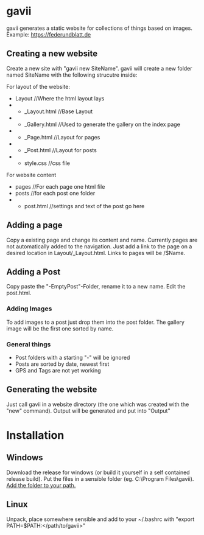 # gavii
gavii generates a static website for collections of things based on images.
Example: https://federundblatt.de
## Creating a new website
Create a new site with "gavii new SiteName". gavii will create a new folder named SiteName with the following strucutre inside:

For layout of the website:
- Layout //Where the html layout lays
- - _Layout.html //Base Layout
- - _Gallery.html //Used to generate the gallery on the index page
- - _Page.html //Layout for pages
- - _Post.html //Layout for posts
- - style.css //css file

For website content
- pages //For each page one html file
- posts //for each post one folder
- - post.html //settings and text of the post go here

## Adding a page
Copy a existing page and change its content and name. Currently pages are not automatically added to the navigation. Just add a link to the page on a desired location in Layout/_Layout.html. Links to pages will be /$Name.

## Adding a Post
Copy paste the "-EmptyPost"-Folder, rename it to a new name. Edit the post.html.
### Adding Images
To add images to a post just drop them into the post folder. The gallery image will be the first one sorted by name.


### General things
- Post folders with a starting "-" will be ignored
- Posts are sorted by date, newest first
- GPS and Tags are not yet working

## Generating the website
Just call gavii in a website directory (the one which was created with the "new" command). Output will be generated and put into "Output"

# Installation
## Windows
Download the release for windows (or build it yourself in a self contained release build).
Put the files in a sensible folder (eg. C:\Program Files\gavii). [Add the folder to your path.](https://docs.microsoft.com/en-us/previous-versions/office/developer/sharepoint-2010/ee537574(v%3Doffice.14))
## Linux
Unpack, place somewhere sensible and add to your ~/.bashrc with "export PATH=$PATH:</path/to/gavii>"
